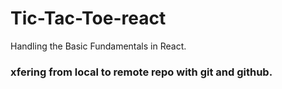 # Tic-Tac-Toe-react
Handling the Basic Fundamentals in React.

### xfering from local to remote repo with git and github. 
